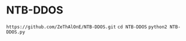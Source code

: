 # NTB-DDOS

```https://github.com/ZeThAlOnE/NTB-DDOS.git```
```cd NTB-DDOS```
```python2 NTB-DDOS.py```
